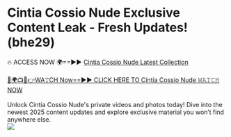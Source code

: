 # Cintia Cossio Nude Exclusive Content Leak - Fresh Updates! (bhe29)

🔥 ACCESS NOW 🌍==►► <a href="https://tinyurl.com/yc657z5k" rel="nofollow">Cintia Cossio Nude Latest Collection</a>
<br><br>
[🔴🌍📺📱👉WA𝚃CH Now==►► CLICK HERE TO Cintia Cossio Nude 𝚆𝙰𝚃𝙲𝙷 NOW](https://tinyurl.com/yc657z5k)
<br><br>
Unlock Cintia Cossio Nude's private videos and photos today! Dive into the newest 2025 content updates and explore exclusive material you won’t find anywhere else.
<br>
<a href="https://tinyurl.com/yc657z5k" rel="nofollow" data-target="animated-image.originalLink"><img src="https://camo.githubusercontent.com/8a4f000d20f83aca3bf7ec5f350d767afa0574a8a352519fd8cfa583a6f93a33/68747470733a2f2f692e696d6775722e636f6d2f644a486b345a712e676966" data-canonical-src="https://i.imgur.com/dJHk4Zq.gif" style="max-width: 100%; display: inline-block;" data-target="animated-image.originalImage"></a>
<br>
